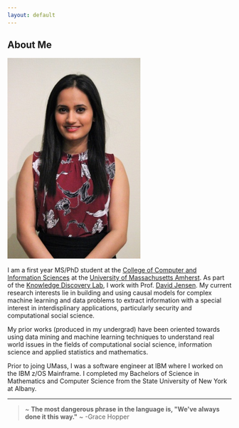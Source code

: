 ```yaml
---
layout: default
---
```


## About Me

<img class="profile-picture" src="akanksha.png">

I am a first year MS/PhD student at the [College of Computer and Information Sciences](https://www.cics.umass.edu/) at the [University of Massachusetts Amherst](https://www.umass.edu/). As part of the [Knowledge Discovery Lab](https://kdl.cs.umass.edu/display/public/Knowledge+Discovery+Laboratory), I work with Prof. [David Jensen](https://people.cs.umass.edu/~jensen/). My current research interests lie in building and using causal models for complex machine learning and data problems to extract information with a special interest in interdisplinary applications, particularly security and computational social science.

My prior works (produced in my undergrad) have been oriented towards using data mining and machine learning techniques to understand real world issues in the fields of computational social science, information science and applied statistics and mathematics.

Prior to joing UMass, I was a software engineer at IBM where I worked on the IBM z/OS Mainframe. I completed my Bachelors of Science in Mathematics and Computer Science from the State University of New York at Albany.

---

> ~ **The most dangerous phrase in the language is, "We've always done it this way."** ~ -Grace Hopper